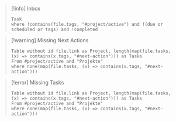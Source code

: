 >[!info] Inbox
>```dataview
>Task 
>where !contains(file.tags, "#project/active") and !(due or scheduled or tags) and !completed
>```


>[!warning] Missing Next Actions
>```dataview
>Table without id file.link as Project, length(map(file.tasks, (x) => contains(x.tags, "#next-action"))) as Tasks
>From #project/active and "Projekte"
>where none(map(file.tasks, (x) => contains(x.tags, "#next-action")))
>```

>[!error] Missing Tasks
>```dataview
>Table without id file.link as Project, length(map(file.tasks, (x) => contains(x.tags, "#next-action"))) as Tasks
>From #project/active and "Projekte"
>where none(map(file.tasks, (x) => contains(x.tags, "#next-action")))
>```